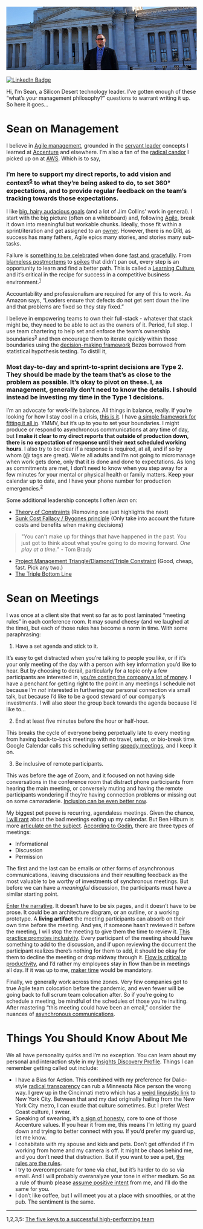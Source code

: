 [![Sean Feeney GitHub Banner](./assets/GitHubHeader.jpg)](https://feeney.mba)

[![LinkedIn Badge](https://img.shields.io/badge/LinkedIn-Profile-informational?style=flat&logo=linkedin&logoColor=white&color=0D76A8)](https://www.linkedin.com/in/seanfromit/)

Hi, I’m Sean, a Silicon Desert technology leader. I’ve gotten enough of these “what’s your management philosophy?” questions to warrant writing it up. So here it goes…

# Sean on Management

I believe in [Agile management](https://www.zdnet.com/google-amp/article/what-is-agile-leadership-how-this-flexible-management-style-is-changing-how-teams-work/), grounded in the [servant leader](https://www.mckinsey.com/business-functions/organization/our-insights/the-boss-factor-making-the-world-a-better-place-through-workplace-relationships) concepts I learned at [Accenture](https://www.accenture.com/us-en/about/corporate-citizenship/core-values#block-our-core-values) and elsewhere. I’m also a fan of the [radical candor](https://www.radicalcandor.com) I picked up on at [AWS](https://aws.amazon.com/careers/culture/). Which is to say,

### I’m here to support my direct reports, to add vision and context<sup>[5](#footnote)</sup> to what they’re being asked to do, to set 360° expectations, and to provide regular feedback on the team’s tracking towards those expectations.

I like [big, hairy audacious goals](https://www.jimcollins.com/concepts/bhag.html) (and a lot of Jim Collins’ work in general). I start with the big picture (often on a whiteboard) and, following [Agile](https://www.agilealliance.org/agile101/12-principles-behind-the-agile-manifesto/), break it down into meaningful but workable chunks. Ideally, those fit within a sprint/iteration and get assigned to an [owner](https://community.atlassian.com/t5/Jira-questions/Is-there-a-way-to-assign-a-task-to-multiple-users/qaq-p/1199130). However, there is no DRI, as success has many fathers, Agile epics many stories, and stories many sub-tasks.

Failure is [something to be celebrated](https://blog.trello.com/celebrate-wins-and-failures) when done [fast and gracefully](https://mercedesbent.co/2013/08/17/fail-fast-and-gracefully/). From [blameless postmortems](https://sre.google/sre-book/postmortem-culture/) to [spikes](https://ancaonuta.medium.com/how-spikes-help-to-improve-your-agile-product-delivery-a0f104305911) that didn’t pan out, every step is an opportunity to learn and find a better path. This is called a [Learning Culture](https://youtu.be/hLf3KviE_9M?t=10), and it’s critical in the recipe for success in a competitive business environment.<sup>[1](#footnote)</sup>

Accountability and professionalism are required for any of this to work. As Amazon says, “Leaders ensure that defects do not get sent down the line and that problems are fixed so they stay fixed.” 

I believe in empowering teams to own their full-stack - whatever that stack might be, they need to be able to act as the owners of it. Period, full stop. I use team chartering to help set and enforce the team’s ownership boundaries<sup>[3](#footnote)</sup> and then encourage them to iterate quickly within those boundaries using the [decision-making framework](https://www.entrepreneur.com/article/328284) Bezos borrowed from statistical hypothesis testing. To distill it,

### Most day-to-day and sprint-to-sprint decisions are Type 2. They should be made by the team that’s as close to the problem as possible. It’s okay to pivot on these. I, as management, generally don’t need to know the details. I should instead be investing my time in the Type 1 decisions.

I’m an advocate for work-life balance. All things in balance, really. If you’re looking for how I stay cool in a crisis, [this is it](https://www.psychologytoday.com/us/blog/how-healing-works/202004/how-balance-your-mind-body-and-soul-during-crisis). I have [a simple framework for fitting it all in](https://feeney.mba/now/). YMMV, but it’s up to you to set your boundaries. I might produce or respond to asynchronous communications at any time of day, but **I make it clear to my direct reports that outside of production down, there is no expectation of response until their next scheduled working hours**. I also try to be clear if a response is required, at all, and if so by whom (@ tags are great). We’re all adults and I’m not going to micromanage when work gets done, only that it *is* done and done to expectations. As long as commitments are met, I don’t need to know when you step away for a few minutes for your mental or physical health or family matters. Keep your calendar up to date, and I have your phone number for production emergencies.<sup>[2](#footnote)</sup>

Some additional leadership concepts I often *lean* on:
* [Theory of Constraints](https://www.leanproduction.com/theory-of-constraints.html) (Removing one just highlights the next)
* [Sunk Cost Fallacy / Bygones principle](https://en.wikipedia.org/wiki/Sunk_cost#Bygones_principle) (Only take into account the future costs and benefits when making decisions) 
> "You can't make up for things that have happened in the past. You just got to think about what you're going to do moving forward. *One play at a time.*" - Tom Brady

* [Project Management Triangle/Diamond/Triple Constraint](https://en.wikipedia.org/wiki/Project_management_triangle) (Good, cheap, fast. Pick any two.)
* [The Triple Bottom Line](https://www.ibrc.indiana.edu/ibr/2011/spring/article2.html)

# Sean on Meetings

I was once at a client site that went so far as to post laminated “meeting rules” in each conference room. It may sound cheesy (and we laughed at the time), but each of those rules has become a norm in time. With some paraphrasing:

1. Have a set agenda and stick to it.

It’s easy to get distracted when you’re talking to people you like, or if it’s your only meeting of the day with a person with key information you’d like to hear. But by choosing to derail, particularly for a topic only a few participants are interested in, [you’re costing the company a lot of money](https://hbr.org/2014/05/your-scarcest-resource). I have a penchant for getting right to the point in any meetings I schedule not because I’m *not* interested in furthering our personal connection via small talk, but because I’d like to be a good steward of our company’s investments. I will also steer the group back towards the agenda because I’d like to...

2. End at least five minutes before the hour or half-hour.

This breaks the cycle of everyone being perpetually late to every meeting from having back-to-back meetings with no travel, setup, or bio-break time. Google Calendar calls this scheduling setting [speedy meetings](https://www.avoma.com/blog/google-calendar-hack-save-meeting-time), and I keep it on.

3. Be inclusive of remote participants.

This was before the age of Zoom, and it focused on not having side conversations in the conference room that distract phone participants from hearing the main meeting, or conversely muting and having the remote participants wondering if they’re having connection problems or missing out on some camaraderie. [Inclusion can be even better now](https://ideas.ted.com/how-to-have-inclusive-meetings-over-zoom/).

My biggest pet peeve is recurring, agendaless meetings. Given the chance, [I will rant](https://feeney.mba/using-devops-to-improve-the-value-chain.html) about the bad meetings eating up my calendar. But Ben Hilburn is more [articulate on the subject](https://bhilburn.org/halt-and-goto-meeting/). [According to Godin](https://seths.blog/2009/03/three-kinds-of-meetings/), there are three types of meetings:

* Informational
* Discussion
* Permission

The first and the last can be emails or other forms of asynchronous communications, leaving discussions and their resulting feedback as the most valuable to be worthy of investments of synchronous meetings. But before we can have a *meaningful* discussion, the participants must have a similar starting point. 

[Enter the narrative](https://slab.com/blog/jeff-bezos-writing-management-strategy/). It doesn’t have to be six pages, and it doesn’t have to be prose. It could be an architecture diagram, or an outline, or a working prototype. A **living artifact** the meeting participants can absorb on their own time before the meeting. And yes, if someone hasn’t reviewed it before the meeting, I will stop the meeting to give them the time to review it. [This practice promotes inclusivity](https://slab.com/blog/silent-meetings/). Every participant of the meeting should have something to add to the discussion, and if upon reviewing the document the participant realizes there’s nothing for them to add, it should be okay for them to decline the meeting or drop midway through it. [Flow is critical to productivity](https://blog.rescuetime.com/context-switching/), and I’d rather my employees stay in flow than be in meetings all day. If it was up to me, [maker time](http://www.paulgraham.com/makersschedule.html) would be mandatory.

Finally, we generally work across time zones. Very few companies got to true Agile team colocation before the pandemic, and even fewer will be going back to full scrum team colocation after. So if you’re going to schedule a meeting, be mindful of the schedules of those you’re inviting. After mastering “this meeting could have been an email,” consider the nuances of [asynchronous communications](https://ben.balter.com/2014/11/06/rules-of-communicating-at-github/).

# Things You Should Know About Me

We all have personality quirks and I’m no exception. You can learn about my personal and interaction style in my [Insights Discovery Profile](https://feeney.mba/management-fad-of-the-week-insights-discovery-profile.html). Things I can remember getting called out include:

* I have a Bias for Action. This combined with my preference for Dalio-style [radical transparency](https://www.inc.com/gene-hammett/3-steps-ray-dalio-uses-radical-transparency-to-build-a-billion-dollar-company.html) can rub a Minnesota Nice person the wrong way. I grew up in the Cincinnati metro which has a [weird linguistic link](https://en.wikipedia.org/wiki/New_York_City_English#Influence_on_other_dialects) to New York City. Between that and my dad originally hailing from the New York City metro, I can exude that culture sometimes. But I prefer West Coast culture, I swear.
* Speaking of swearing, it’s [a sign of honesty](https://www.academia.edu/29725191/Frankly_we_do_give_a_damn_The_relationship_between_profanity_and_honesty), core to one of those Accenture values. If you hear it from me, this means I’m letting my guard down and trying to better connect with you. If you’d prefer my guard up, let me know.
* I cohabitate with my spouse and kids and pets. Don’t get offended if I’m working from home and my camera is off. It might be chaos behind me, and you don’t need that distraction. But if you want to see a pet, [the rules are the rules](https://twitter.com/tiffanycli/status/1324036310076719104).
* I try to overcompensate for tone via chat, but it’s harder to do so via email. And I will probably overanalyze your tone in either medium. So as a rule of thumb please [assume positive intent](https://collaborativeway.com/general/a-ceos-advice-assume-positive-intent/) from me, and I’ll do the same for you.
* I don’t like coffee, but I will meet you at a place with smoothies, or at the pub. The sentiment is the same.

---
<a name="footnote">1,2,3,5</a>: [The five keys to a successful high-performing team](https://rework.withgoogle.com/blog/five-keys-to-a-successful-google-team/)
